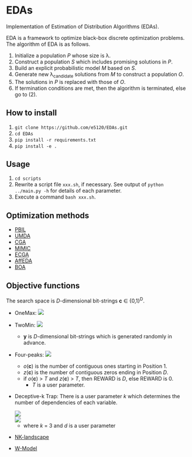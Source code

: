 # EDAs
Implementation of Estimation of Distribution Algorithms (EDAs).

EDA is a framework to optimize black-box discrete optimization problems.  
The algorithm of EDA is as follows.
1. Initialize a population *P* whose size is &lambda;.
2. Construct a population *S* which includes promising solutions in *P*.
3. Build an explicit probabilistic model *M* based on *S*.
4. Generate new &lambda;<sub>candidate</sub> solutions from *M* to construct a population *O*.
5. The solutions in *P* is replaced with those of *O*.
6. If termination conditions are met, then the algorithm is terminated, else go to (2).

## How to install
1. `git clone https://github.com/e5120/EDAs.git`
2. `cd EDAs`
3. `pip install -r requirements.txt`
4. `pip install -e .`

## Usage
1. `cd scripts`
2. Rewrite a script file `xxx.sh`, if necessary. See output of `python ../main.py -h` for details of each parameter.
3. Execute a command `bash xxx.sh`.

## Optimization methods
- [PBIL](https://apps.dtic.mil/docs/citations/ADA282654)
- [UMDA](http://www.muehlenbein.org/estbin96.pdf)
- [CGA](https://ieeexplore.ieee.org/document/797971)
- [MIMIC](https://papers.nips.cc/paper/1328-mimic-finding-optima-by-estimating-probability-densities.pdf)
- [ECGA](https://www.researchgate.net/publication/2460502_Linkage_Learning_via_Probabilistic_Modeling_in_the_ECGA)
- [AffEDA](https://ieeexplore.ieee.org/document/6793952)
- [BOA](https://dl.acm.org/doi/pdf/10.5555/2933923.2933973)

## Objective functions
The search space is *D*-dimensional bit-strings **c** &in; {0,1}<sup>D</sup>.
- OneMax: <img src="https://latex.codecogs.com/gif.latex?\inline&space;f(\boldsymbol{c})=\sum_{i=1}^Dc_i" />
- TwoMin: <img src="https://latex.codecogs.com/gif.latex?\inline&space;f(\boldsymbol{c},&space;\boldsymbol{y})=\min(\sum_{i=1}^D|c_i-y_i|,\sum_{i=1}^D|(1-c_i)-y_i|)" />
  
  - **y** is *D*-dimensional bit-strings which is generated randomly in advance.

- Four-peaks: <img src="https://latex.codecogs.com/gif.latex?\inline&space;f(\boldsymbol{c})=\max(o(\boldsymbol{c}),z(\boldsymbol{c}))&plus;\textrm{REWARD}" />

  - *o*(**c**) is the number of contiguous ones starting in Position 1.
  - *z*(**c**) is the number of contiguous zeros ending in Position *D*.
  - if *o*(**c**) > *T* and *z*(**c**) > *T*, then REWARD is *D*, else REWARD is 0.
    - *T* is a user parameter.
- Deceptive-k Trap: There is a user parameter *k* which determines the number of dependencies of each variable.

  <img src="https://latex.codecogs.com/gif.latex?f(\boldsymbol{c})&space;=&space;\sum_{i=0}^{D/3-1}g(c_{3i&plus;1},c_{3i&plus;2},c_{3i&plus;3})," />
  <br>
  <img src="https://latex.codecogs.com/gif.latex?g(c_1,&space;c_2,&space;c_3)&space;=&space;\left\{&space;\begin{array}{ll}&space;1-d&space;&&space;\sum_{i}c_i&space;=&space;0&space;\\&space;1-2d&space;&&space;\sum_{i}c_i&space;=&space;1&space;\\&space;0&space;&&space;\sum_{i}c_i&space;=&space;2&space;\\&space;1&space;&&space;\sum_{i}c_i&space;=&space;3,&space;\\&space;\end{array}&space;\right." />

  - where *k* = 3 and *d* is a user parameter
- [NK-landscape](http://ncra.ucd.ie/wp-content/uploads/2020/08/SocialLearning_GECCO2019.pdf)
- [W-Model](http://iao.hfuu.edu.cn/images/publications/W2018TWMATBBDOBPIFTBGW.pdf)
